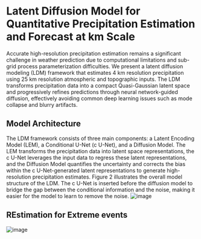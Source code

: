 # Latent Diffusion Model for Quantitative Precipitation Estimation and Forecast at km Scale
Accurate high-resolution precipitation estimation remains a significant challenge in weather prediction due to computational limitations and sub-grid process parameterization difficulties. We present a latent diffusion modeling (LDM) framework that estimates 4 km resolution precipitation using 25 km resolution atmospheric and topographic inputs. The LDM transforms precipitation data into a compact Quasi-Gaussian latent space and progressively refines predictions through neural network-guided diffusion, effectively avoiding common deep learning issues such as mode collapse and blurry artifacts. 
## Model Architecture
The LDM framework consists of three main components: a Latent Encoding Model (LEM), a Conditional U-Net (c U-Net), and a Diffusion Model. 
The LEM transforms the precipitation data into latent space representations, the c U-Net leverages the input data to regress these latent representations, and the Diffusion Model quantifies the uncertainty and corrects the bias within the c U-Net-generated latent representations to generate high-resolution precipitation estimates. Figure 2 illustrates the overall model structure of the LDM. 
The c U-Net is inserted before the diffusion model to bridge the gap between the conditional information and the noise, making it easier for the model to learn to remove the noise. 
![image](https://github.com/user-attachments/assets/3dd33137-6cb0-4be0-a7ef-6c9f021bbd47)

## REstimation for Extreme events
![image](https://github.com/user-attachments/assets/d53eb6ea-3727-48d8-814d-264a93a0e866)
